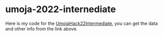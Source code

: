 # umoja-2022-internediate
Here is my code for the [UmojaHack22Intermediate](https://zindi.africa/competitions/umojahack-africa-2022-intermediate-challenge), you can get the data and other info from the link above. 
### 

